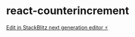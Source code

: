 # react-counterincrement

[Edit in StackBlitz next generation editor ⚡️](https://stackblitz.com/~/github.com/mythreyeepn/react-counterincrement)